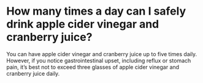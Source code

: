 # How many times a day can I safely drink apple cider vinegar and cranberry juice?

You can have apple cider vinegar and cranberry juice up to five times daily. However, if you notice gastrointestinal upset, including reflux or stomach pain, it’s best not to exceed three glasses of apple cider vinegar and cranberry juice daily.